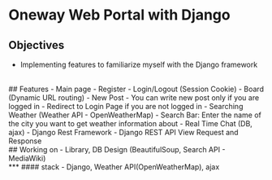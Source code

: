 # Oneway Web Portal with Django

## Objectives
- Implementing features to familiarize myself with the Django framework
<br>
## Features
 - Main page
   - Register
   - Login/Logout (Session Cookie)
 - Board (Dynamic URL routing)
   - New Post
      - You can write new post only if you are logged in
      - Redirect to Login Page if you are not logged in
 - Searching Weather (Weather API - OpenWeatherMap)
   - Search Bar: Enter the name of the city you want to get weather information about
 - Real Time Chat (DB, ajax)
 - Django Rest Framework
   - Django REST API View Request and Response
<br>
## Working on 
 - Library, DB Design (BeautifulSoup, Search API - MediaWiki)
<br>
***
#### stack
- Django, Weather API(OpenWeatherMap), ajax